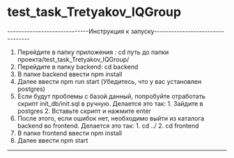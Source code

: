 # test_task_Tretyakov_IQGroup

-----------------------------Инструкция к запуску---------------------------------
1. Перейдите в папку приложения : cd путь до папки проекта/test_task_Tretyakov_IQGroup/
2. Перейдите в папку backend: cd backend
3. В папке backend ввести npm install
4. Далее ввести npm run start (Убедитесь, что у вас установлен postgres)
5. Если  будут проблемы с базой данный, попробуйте отработать скрипт init_db/init.sql в ручную.
   Делается это так: 1. Зайдите в postgres
                     2. Вставьте скрипт и нажмите enter
6. После этого, если  ошибок нет, необходимо выйти из каталога backend во frontend. 
   Делается это так: 1. cd ../
                     2. cd frontend
7. В папке frontend ввести npm install
8. Далее ввести npm start
----------------------------------------------------------------------------------